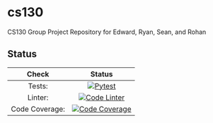 # cs130
CS130 Group Project Repository for Edward, Ryan, Sean, and Rohan 

## Status

| Check |  Status      |
|:-----------:|:--------:|
| Tests: | [![Pytest](https://github.com/Espeer5/cs130/actions/workflows/pytest.yml/badge.svg?branch=main)](https://github.com/Espeer5/cs130/actions/workflows/pytest.yml) |
| Linter: | [![Code Linter](https://github.com/Espeer5/cs130/actions/workflows/pylint.yml/badge.svg?branch=main)](https://github.com/Espeer5/cs130/actions/workflows/pylint.yml) |
| Code Coverage: | [![Code Coverage](.github/badges/coverage.svg)](https://github.com/Espeer5/cs130/actions/workflows/cover_badge.yml)|

